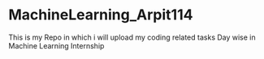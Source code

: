 # MachineLearning_Arpit114
This is my Repo in which i will upload my coding related tasks Day wise in Machine Learning Internship
